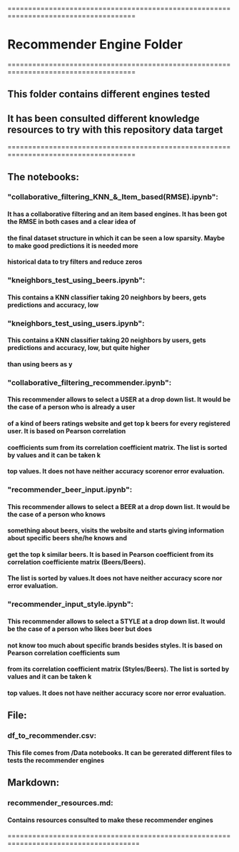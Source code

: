 =====================================================================================
# Recommender Engine Folder
=====================================================================================
## This folder contains different engines tested
## It has been consulted different knowledge resources to try with this repository data target
=====================================================================================
## The notebooks:

### "collaborative_filtering_KNN_&_Item_based(RMSE).ipynb":
#### It has a collaborative filtering and an item based engines. It has been got the RMSE in both cases and a clear idea of
#### the final dataset structure in which it can be seen a low sparsity. Maybe to make good predictions it is needed more 
#### historical data to try filters and reduce zeros
### "kneighbors_test_using_beers.ipynb":
#### This contains a KNN classifier taking 20 neighbors by beers, gets predictions and accuracy, low
### "kneighbors_test_using_users.ipynb":
#### This contains a KNN classifier taking 20 neighbors by users, gets predictions and accuracy, low, but quite higher
#### than using beers as y
### "collaborative_filtering_recommender.ipynb":
#### This recommender allows to select a USER at a drop down list. It would be the case of a person who is already a user 
#### of a kind of beers ratings website and get top k beers for every registered user. It is based on Pearson correlation 
#### coefficients sum from its correlation coefficient matrix. The list is sorted by values and it can be taken k 
#### top values. It does not have neither accuracy scorenor error evaluation.
### "recommender_beer_input.ipynb":
#### This recommender allows to select a BEER at a drop down list. It would be the case of a person who knows
#### something about beers, visits the website and starts giving information about specific beers she/he knows and
#### get the top k similar beers. It is based in Pearson coefficient from its correlation coefficiente matrix (Beers/Beers). 
#### The list is sorted by values.It does not have neither accuracy score nor error evaluation.
### "recommender_input_style.ipynb":
#### This recommender allows to select a STYLE at a drop down list. It would be the case of a person who likes beer but does 
#### not know too much about specific brands besides styles. It is based on Pearson correlation coefficients sum
#### from its correlation coefficient matrix (Styles/Beers). The list is sorted by values and it can be taken k 
#### top values. It does not have neither accuracy score nor error evaluation.

## File:
### df_to_recommender.csv:
#### This file comes from /Data notebooks. It can be gererated different files to tests the recommender engines

## Markdown:
### recommender_resources.md:
#### Contains resources consulted to make these recommender engines
======================================================================================
